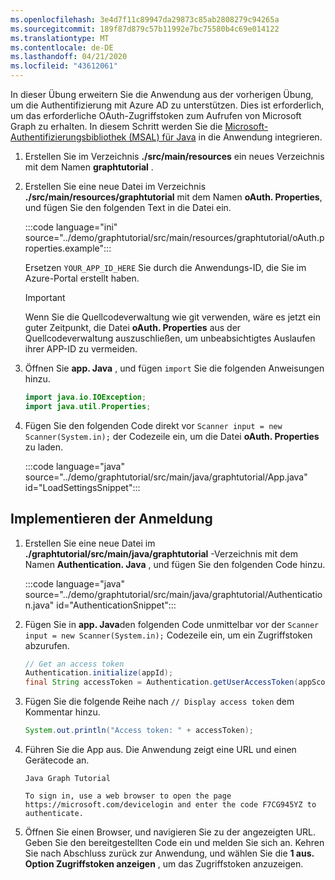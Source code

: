 ```yaml
---
ms.openlocfilehash: 3e4d7f11c89947da29873c85ab2808279c94265a
ms.sourcegitcommit: 189f87d879c57b11992e7bc75580b4c69e014122
ms.translationtype: MT
ms.contentlocale: de-DE
ms.lasthandoff: 04/21/2020
ms.locfileid: "43612061"
---
```

<!-- markdownlint-disable MD002 MD041 -->

In dieser Übung erweitern Sie die Anwendung aus der vorherigen Übung, um die Authentifizierung mit Azure AD zu unterstützen. Dies ist erforderlich, um das erforderliche OAuth-Zugriffstoken zum Aufrufen von Microsoft Graph zu erhalten. In diesem Schritt werden Sie die [Microsoft-Authentifizierungsbibliothek (MSAL) für Java](https://github.com/AzureAD/microsoft-authentication-library-for-java) in die Anwendung integrieren.

1. Erstellen Sie im Verzeichnis **./src/main/resources** ein neues Verzeichnis mit dem Namen **graphtutorial** .

1. Erstellen Sie eine neue Datei im Verzeichnis **./src/main/resources/graphtutorial** mit dem Namen **oAuth. Properties**, und fügen Sie den folgenden Text in die Datei ein.

    :::code language="ini" source="../demo/graphtutorial/src/main/resources/graphtutorial/oAuth.properties.example":::

    Ersetzen `YOUR_APP_ID_HERE` Sie durch die Anwendungs-ID, die Sie im Azure-Portal erstellt haben.

    > [!IMPORTANT]
    > Wenn Sie die Quellcodeverwaltung wie git verwenden, wäre es jetzt ein guter Zeitpunkt, die Datei **oAuth. Properties** aus der Quellcodeverwaltung auszuschließen, um unbeabsichtigtes Auslaufen ihrer APP-ID zu vermeiden.

1. Öffnen Sie **app. Java** , und fügen `import` Sie die folgenden Anweisungen hinzu.

    ```java
    import java.io.IOException;
    import java.util.Properties;
    ```

1. Fügen Sie den folgenden Code direkt vor `Scanner input = new Scanner(System.in);` der Codezeile ein, um die Datei **oAuth. Properties** zu laden.

    :::code language="java" source="../demo/graphtutorial/src/main/java/graphtutorial/App.java" id="LoadSettingsSnippet":::

## <a name="implement-sign-in"></a>Implementieren der Anmeldung

1. Erstellen Sie eine neue Datei im **./graphtutorial/src/main/java/graphtutorial** -Verzeichnis mit dem Namen **Authentication. Java** , und fügen Sie den folgenden Code hinzu.

    :::code language="java" source="../demo/graphtutorial/src/main/java/graphtutorial/Authentication.java" id="AuthenticationSnippet":::

1. Fügen Sie in **app. Java**den folgenden Code unmittelbar vor der `Scanner input = new Scanner(System.in);` Codezeile ein, um ein Zugriffstoken abzurufen.

    ```java
    // Get an access token
    Authentication.initialize(appId);
    final String accessToken = Authentication.getUserAccessToken(appScopes);
    ```

1. Fügen Sie die folgende Reihe nach `// Display access token` dem Kommentar hinzu.

    ```java
    System.out.println("Access token: " + accessToken);
    ```

1. Führen Sie die App aus. Die Anwendung zeigt eine URL und einen Gerätecode an.

    ```Shell
    Java Graph Tutorial

    To sign in, use a web browser to open the page https://microsoft.com/devicelogin and enter the code F7CG945YZ to authenticate.
    ```

1. Öffnen Sie einen Browser, und navigieren Sie zu der angezeigten URL. Geben Sie den bereitgestellten Code ein und melden Sie sich an. Kehren Sie nach Abschluss zurück zur Anwendung, und wählen Sie die **1 aus. Option Zugriffstoken anzeigen** , um das Zugriffstoken anzuzeigen.
